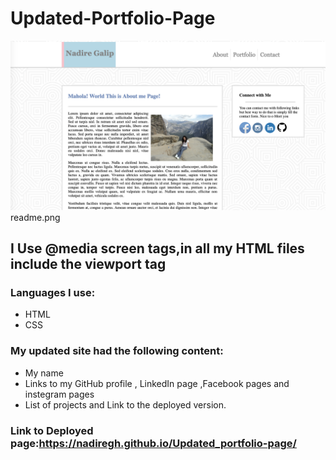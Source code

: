 # Updated-Portfolio-Page
![alt text](/assets/images/readme.png "Problem image")
readme.png

## I Use  @media screen tags,in all my HTML files include the viewport tag ##

### Languages I use: ###

* HTML
* CSS

### My updated site had the following content:

* My name
* Links to my GitHub profile , LinkedIn page ,Facebook pages and instegram pages
* List of projects and Link to the deployed version. 


 ### Link to Deployed page:https://nadiregh.github.io/Updated_portfolio-page/



